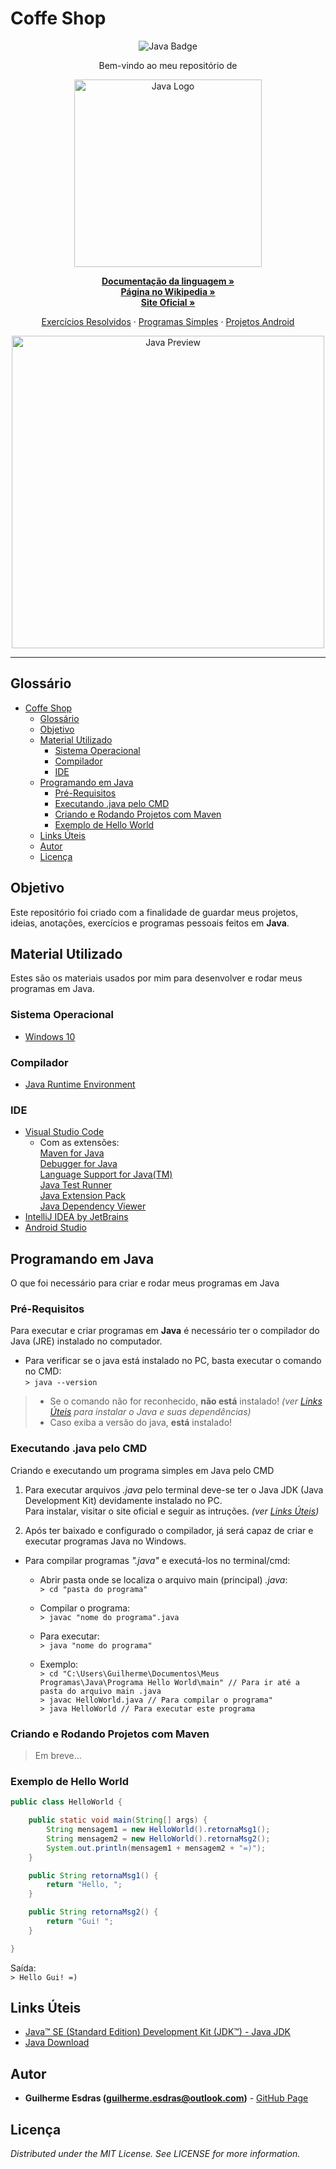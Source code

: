 <!-- Título do Respositório -->
# Coffe Shop
<!-- -->

<!-- Badges -->
<p align="center">
    <img src="https://img.shields.io/badge/made%20with-Java-red.svg?style=flat&logo=Java" alt="Java Badge">
</p>
<!-- -->

<!-- Msg de boas vindas -->
<p align="center">Bem-vindo ao meu repositório de
<!-- -->

<!-- Logo -->
<p align="center">
    <img align="center" src="https://logos-download.com/wp-content/uploads/2016/10/Java_logo_icon.png" alt="Java Logo" width="300">
</p>
<!-- -->

<!-- Links Principais-->
<p align="center">
    <a href="https://docs.oracle.com/javase/8/docs/" target="_blank"><strong>Documentação da linguagem »</strong></a>
    <br/>
    <a href="https://pt.wikipedia.org/wiki/Java_(linguagem_de_programa%C3%A7%C3%A3o)" target="_blank"><strong>Página no Wikipedia »</strong></a>
    <br/>
    <a href="https://www.java.com/pt_BR/" target="_blank"><strong>Site Oficial »</strong></a>
    <br/>
</p>
<!-- -->

<!-- Links do Repositório -->
<p align="center">
    <a href="Exercícios Resolvidos">Exercícios Resolvidos</a>
    ·
    <a href="Programas Simples">Programas Simples</a>
    ·
    <a href="Projetos Android">Projetos Android</a>
</p>
<!-- -->

<!-- Language Preview-->
<p align="center">
    <img align="center" src="https://miro.medium.com/max/1838/1*3OWWk9BUargTyvFGQpBsOA.png" alt="Java Preview" width="500">
</p>
<!-- -->

---

<!-- Table of Contents -->
## Glossário
- [Coffe Shop](#Coffe-Shop)
  - [Glossário](#Gloss%C3%A1rio)
  - [Objetivo](#Objetivo)
  - [Material Utilizado](#Material-Utilizado)
    - [Sistema Operacional](#Sistema-Operacional)
    - [Compilador](#Compilador)
    - [IDE](#IDE)
  - [Programando em Java](#Programando-em-Java)
    - [Pré-Requisitos](#Pr%C3%A9-Requisitos)
    - [Executando .java pelo CMD](#Executando-java-pelo-CMD)
    - [Criando e Rodando Projetos com Maven](#Criando-e-Rodando-Projetos-com-Maven)
    - [Exemplo de Hello World](#Exemplo-de-Hello-World)
  - [Links Úteis](#Links-%C3%9Ateis)
  - [Autor](#Autor)
  - [Licença](#Licen%C3%A7a)
<!-- -->

<!-- Objetivo -->
## Objetivo
Este repositório foi criado com a finalidade de guardar meus projetos, ideias, anotações, exercícios e programas pessoais feitos em <strong>Java</strong>.
<!-- -->

<!-- Material Utilizado -->
## Material Utilizado
Estes são os materiais usados por mim para desenvolver e rodar meus programas em Java.
### Sistema Operacional
- [Windows 10](https://www.microsoft.com/pt-br/windows/)
### Compilador
- [Java Runtime Environment](#Links-%C3%9Ateis)
### IDE
- [Visual Studio Code](https://code.visualstudio.com/)
  - Com as extensões: <br/>
    [Maven for Java](https://marketplace.visualstudio.com/items?itemName=vscjava.vscode-maven) <br/>
    [Debugger for Java](https://marketplace.visualstudio.com/items?itemName=vscjava.vscode-java-debug) <br/>
    [Language Support for Java(TM)](https://marketplace.visualstudio.com/items?itemName=redhat.java) <br/>
    [Java Test Runner](https://marketplace.visualstudio.com/items?itemName=vscjava.vscode-java-test) <br/>
    [Java Extension Pack](https://marketplace.visualstudio.com/items?itemName=vscjava.vscode-java-pack) <br/>
    [Java Dependency Viewer](https://marketplace.visualstudio.com/items?itemName=vscjava.vscode-java-dependency)
- [IntelliJ IDEA by JetBrains](https://www.jetbrains.com/idea/)
- [Android Studio](https://developer.android.com/studio)
<!-- -->

<!-- Programando em ... -->
## Programando em Java
O que foi necessário para criar e rodar meus programas em Java

### Pré-Requisitos
Para executar e criar programas em **Java** é necessário ter o compilador do Java (JRE) instalado no computador.

- Para verificar se o java está instalado no PC, basta executar o comando no CMD: <br/>
    `> java --version`
> - Se o comando não for reconhecido, **não está** instalado! *(ver [Links Úteis](#Links-%C3%9Ateis) para instalar o Java e suas dependências)* <br/>
> - Caso exiba a versão do java, **está** instalado! <br/>

### Executando .java pelo CMD
Criando e executando um programa simples em Java pelo CMD

1. Para executar arquivos *.java* pelo terminal deve-se ter o Java JDK (Java Development Kit) devidamente instalado no PC. <br/>
   Para instalar, visitar o site oficial e seguir as intruções.  *(ver [Links Úteis](#Links-%C3%9Ateis))*

2. Após ter baixado e configurado o compilador, já será capaz de criar e executar programas Java no Windows.

- Para compilar programas *".java"* e executá-los no terminal/cmd:
  - Abrir pasta onde se localiza o arquivo main (principal) *.java*: <br/>
     `> cd "pasta do programa"`
  - Compilar o programa: <br/>
     `> javac "nome do programa".java`
  - Para executar: <br/>
     `> java "nome do programa"`
  
  - Exemplo: <br/>
     `> cd "C:\Users\Guilherme\Documentos\Meus Programas\Java\Programa Hello World\main" // Para ir até a pasta do arquivo main .java` <br/>
     `> javac HelloWorld.java // Para compilar o programa"` <br/>
     `> java HelloWorld // Para executar este programa`

### Criando e Rodando Projetos com Maven
> Em breve...

### Exemplo de Hello World
``` Java
public class HelloWorld {

    public static void main(String[] args) {
        String mensagem1 = new HelloWorld().retornaMsg1();
        String mensagem2 = new HelloWorld().retornaMsg2();
        System.out.println(mensagem1 + mensagem2 + "=)");
    }

    public String retornaMsg1() {
        return "Hello, ";
    }

    public String retornaMsg2() {
        return "Gui! ";
    }

}
```

Saída: <br/>
`> Hello Gui! =)`
<!-- -->

<!-- Links-->
## Links Úteis
- [Java™ SE (Standard Edition) Development Kit (JDK™) - Java JDK](https://www.oracle.com/technetwork/pt/java/javase/downloads/jdk8-downloads-2133151.html)
- [Java Download](https://www.java.com/pt_BR/download/)
<!-- -->

<!-- Autor/Contato -->
## Autor
* **Guilherme Esdras (guilherme.esdras@outlook.com)** - [GitHub Page](https://github.com/GuilhermeEsdras)
<!-- -->

<!-- Licença -->
## Licença
*Distributed under the MIT License. See LICENSE for more information.*